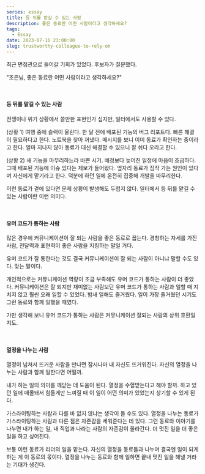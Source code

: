 ```yaml
---
series: essay
title: 등 뒤를 맡길 수 있는 사람
description: 좋은 동료란 어떤 사람이라고 생각하세요?
tags:
  - Essay
date: 2023-07-16 23:00:00
slug: trustworthy-colleague-to-rely-on
---
```


최근 면접관으로 들어갈 기회가 있었다. 후보자가 질문했다.

"조은님, 좋은 동료란 어떤 사람이라고 생각하세요?"

<br/>

#### 등 뒤를 맡길 수 있는 사람

전쟁이나 위기 상황에서 쓸만한 표현인가 싶지만, 일터에서도 사용할 수 있다.

(상황 1) 여행 중에 슬랙이 울린다. 한 달 전에 배포된 기능의 버그 리포트다. 빠른 해결이 필요하다고 한다. 노트북을 찾아 꺼냈다. 메시지를 보니 이미 동료가 확인하는 중이라고 한다. 얼마 지나지 않아 동료가 대신 해결할 수 있으니 잘 쉬다 오라고 한다.

(상황 2) 새 기능을 마무리하느라 바쁜 시기. 예정보다 늦어진 일정에 마음이 조급하다. 그때 배포된 기능에 이슈 있다는 제보가 들어왔다. 옆자리 동료가 짐작 가는 원인이 있다며 자신에게 맡기라고 한다. 덕분에 하던 일에 온전히 집중해 개발을 마무리한다.

이런 동료가 곁에 있다면 문제 상황이 발생해도 두렵지 않다. 일터에서 등 뒤를 맡길 수 있는 사람이란 이런 의미다.

<br/>

#### 유머 코드가 통하는 사람

많은 경우에 커뮤니케이션이 잘 되는 사람을 좋은 동료로 꼽는다. 경청하는 자세를 가진 사람, 전달력과 표현력이 좋은 사람을 지칭하는 말일 거다.

유머 코드가 잘 통한다는 것도 결국 커뮤니케이션이 잘 되는 사람이 아니냐 말할 수도 있다. 맞는 말이다.

개인적으로는 커뮤니케이션 역량이 조금 부족해도 유머 코드가 통하는 사람이 더 좋았다. 커뮤니케이션은 잘 되지만 재미없는 사람보단 유머 코드가 통하는 사람과 일할 때 지치지 않고 훨씬 오래 일할 수 있었다. 밤새 일해도 즐거웠다. 일이 가장 즐거웠던 시기도 그런 동료와 함께 일했을 때였다.

가만 생각해 보니 유머 코드가 통하는 사람은 커뮤니케이션 잘되는 사람의 상위 호환일지도.

<br/>

#### 열정을 나누는 사람

열정이 넘쳐서 뜨거운 사람을 만나면 잠시나마 내 자신도 뜨거워진다. 자신의 열정을 나누는 사람과 함께 일한다면 어떨까.

내가 하는 일의 의미를 깨닫는 데 도움이 된다. 열정을 수혈받는다고 해야 할까. 하고 있던 일에 매몰돼서 힘들게만 느껴질 때 이 일이 어떤 의미가 있었는지 상기할 수 있게 된다.

가스라이팅하는 사람과 다를 바 없지 않냐는 생각이 들 수도 있다. 열정을 나누는 동료가 가스라이팅하는 사람과 다른 점은 자존감을 세워준다는 데 있다. 그런 동료와 이야기를 나누면 내가 하는 일, 내 직업과 나라는 사람의 자존감이 올라간다. 더 멋진 일을 더 좋은 일을 하고 싶어진다.

보통 이런 동료가 리더의 일을 맡는다. 자신의 열정을 동료들과 나누며 결국엔 일이 되게 하는 게 이 동료의 몫이다. 열정을 나누는 동료와 함께 일하면 끝내 멋진 일을 해낼 거라는 기대가 생긴다.
